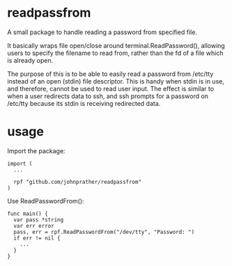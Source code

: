 # readpassfrom

A small package to handle reading a password from specified file.

It basically wraps file open/close around terminal.ReadPassword(), allowing users to specify the filename to read from, rather than
the fd of a file which is already open.

The purpose of this is to be able to easily read a password from /etc/tty instead of an open (stdin) file descriptor.  This is handy when
stdin is in use, and therefore, cannot be used to read user input.  The effect is similar to when a user redirects
data to ssh, and ssh prompts for a password on /etc/tty because its stdin is receiving redirected data.

# usage

Import the package:

```
import (
  ...

  rpf "github.com/johnprather/readpassfrom"
)
```

Use ReadPasswordFrom():

```
func main() {
  var pass *string
  var err error
  pass, err = rpf.ReadPasswordFrom("/dev/tty", "Password: ")
  if err != nil {
    ...
  }
}
```

